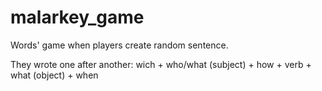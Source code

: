 # malarkey_game
Words' game when players create random sentence. 

They wrote one after another: wich + who/what (subject) + how + verb + what (object) + when
